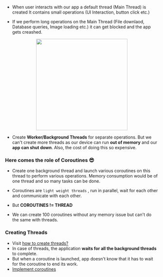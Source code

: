 - When user interacts with our app a default thread (Main Thread) is created It contains small operations (UI Interaction, button click etc.)

- If we perform long operations on the Main Thread (File downlaod, Database queries, Image loading etc.) it can get blocked and the app gets creashed.

<div align="center"> <img width="300" src="https://user-images.githubusercontent.com/94545831/224466403-20ec361f-8ffc-4809-8ee5-11ed230b41f3.png" /> </div>

- Create **Worker/Background Threads** for separate operations. But we can't create more threads as our device can run **out of memory** and our **app can shut down**.
Also, the cost of doing this so expensive.

### Here comes the role of Coroutines 😎

- Create one background thread and launch various coroutines on this thread to perform various operations. Memory consumption would be of one thread and so many tasks
can be done.

- Coroutines are `light weight threads` , run in parallel, wait for each other and communicate with each other.
- But **COROUTINES != THREAD**
- We can create 100 coroutines without any memory issue but can't do the same with threads.


### Creating Threads

- Visit [how to create threads?](https://github.com/utkarsh006/Coroutines-Kotlin/blob/main/code/1.kt)
- In case of threads, the application **waits for all the background threads** to complete.
- But when a coroutine is launched, app doesn't know that it has to wait for the coroutine to end its work.
- [Implement coroutines](https://github.com/utkarsh006/Coroutines-Kotlin/blob/main/code/2.kt)
